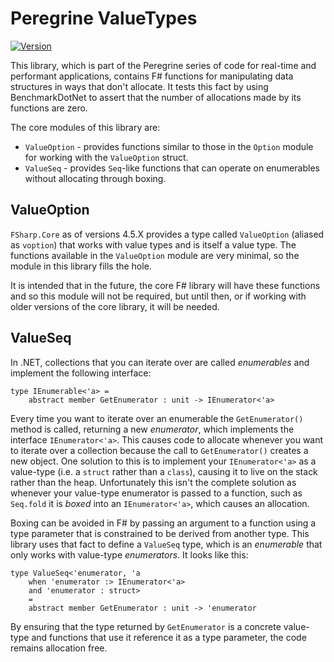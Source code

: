 # Peregrine ValueTypes

[![Version](https://img.shields.io/nuget/v/PeregrineValueTypes.svg?label=NuGet)](https://www.nuget.org/packages/PeregrineValueTypes)

This library, which is part of the Peregrine series of code for real-time and performant applications, contains F# functions for manipulating data structures in ways that don't allocate. It tests this fact by using BenchmarkDotNet to assert that the number of allocations made by its functions are zero.

The core modules of this library are:
* `ValueOption` - provides functions similar to those in the `Option` module for working with the `ValueOption` struct.
* `ValueSeq` - provides `Seq`-like functions that can operate on enumerables without allocating through boxing.

## ValueOption

`FSharp.Core` as of versions 4.5.X provides a type called `ValueOption` (aliased as `voption`) that works with value types and is itself a value type. The functions available in the `ValueOption` module are very minimal, so the module in this library fills the hole.

It is intended that in the future, the core F# library will have these functions and so this module will not be required, but until then, or if working with older versions of the core library, it will be needed.

## ValueSeq

In .NET, collections that you can iterate over are called _enumerables_ and implement the following interface:
```
type IEnumerable<'a> = 
    abstract member GetEnumerator : unit -> IEnumerator<'a>
```
Every time you want to iterate over an enumerable the `GetEnumerator()` method is called, returning a new _enumerator_, which implements the interface `IEnumerator<'a>`. This causes code to allocate whenever you want to iterate over a collection because the call to `GetEnumerator()` creates a new object. One solution to this is to implement your `IEnumerator<'a>` as a value-type (i.e. a `struct` rather than a `class`), causing it to live on the stack rather than the heap. Unfortunately this isn't the complete solution as whenever your value-type enumerator is passed to a function, such as `Seq.fold` it is *boxed* into an `IEnumerator<'a>`, which causes an allocation.

Boxing can be avoided in F# by passing an argument to a function using a type parameter that is constrained to be derived from another type. This library uses that fact to define a `ValueSeq` type, which is an _enumerable_ that only works with value-type _enumerators_. It looks like this:
```
type ValueSeq<'enumerator, 'a
    when 'enumerator :> IEnumerator<'a>
    and 'enumerator : struct>
    =
    abstract member GetEnumerator : unit -> 'enumerator
```
By ensuring that the type returned by `GetEnumerator` is a concrete value-type and functions that use it reference it as a type parameter, the code remains allocation free.